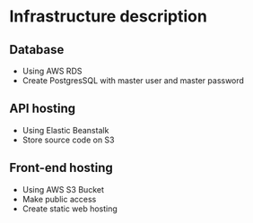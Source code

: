 # Infrastructure description

## Database
- Using AWS RDS
- Create PostgresSQL with master user and master password

## API hosting
- Using Elastic Beanstalk
- Store source code on S3

## Front-end hosting
- Using AWS S3 Bucket
- Make public access
- Create static web hosting 